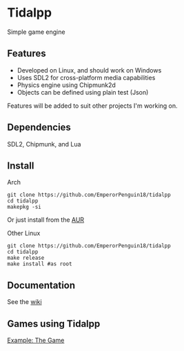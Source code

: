 # Tidalpp
Simple game engine

## Features
- Developed on Linux, and should work on Windows
- Uses SDL2 for cross-platform media capabilities
- Physics engine using Chipmunk2d
- Objects can be defined using plain test (Json)

Features will be added to suit other projects I'm working on.

## Dependencies

SDL2, Chipmunk, and Lua

## Install
Arch
```
git clone https://github.com/EmperorPenguin18/tidalpp
cd tidalpp
makepkg -si
```
Or just install from the [AUR](https://aur.archlinux.org/packages/tidalpp)

Other Linux
```
git clone https://github.com/EmperorPenguin18/tidalpp
cd tidalpp
make release
make install #as root
```
## Documentation
See the [wiki](https://github.com/EmperorPenguin18/tidalpp/wiki/)
## Games using Tidalpp
[Example: The Game](https://github.com/EmperorPenguin18/tidalpp/tree/main/example)
